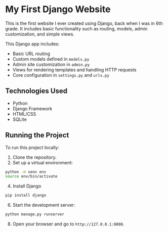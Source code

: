 # My First Django Website

This is the first website I ever created using Django, back when I was in 6th grade. It includes basic functionality such as routing, models, admin customization, and simple views.

This Django app includes:
- Basic URL routing
- Custom models defined in `models.py`
- Admin site customization in `admin.py`
- Views for rendering templates and handling HTTP requests
- Core configuration in `settings.py` and `urls.py`

## Technologies Used
- Python
- Django Framework
- HTML/CSS 
- SQLite 

## Running the Project

To run this project locally:

1. Clone the repository.
2. Set up a virtual environment:
```bash
python -m venv env
source env/bin/activate
```
4. Install Django
```bash
pip install django
```
6. Start the development server:
```bash
python manage.py runserver
```
8. Open your browser and go to `http://127.0.0.1:8000`.
